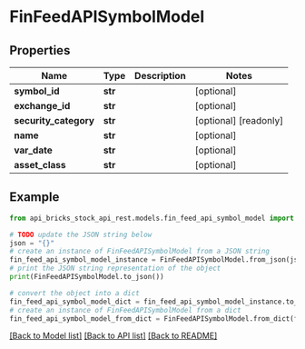 # FinFeedAPISymbolModel


## Properties

Name | Type | Description | Notes
------------ | ------------- | ------------- | -------------
**symbol_id** | **str** |  | [optional] 
**exchange_id** | **str** |  | [optional] 
**security_category** | **str** |  | [optional] [readonly] 
**name** | **str** |  | [optional] 
**var_date** | **str** |  | [optional] 
**asset_class** | **str** |  | [optional] 

## Example

```python
from api_bricks_stock_api_rest.models.fin_feed_api_symbol_model import FinFeedAPISymbolModel

# TODO update the JSON string below
json = "{}"
# create an instance of FinFeedAPISymbolModel from a JSON string
fin_feed_api_symbol_model_instance = FinFeedAPISymbolModel.from_json(json)
# print the JSON string representation of the object
print(FinFeedAPISymbolModel.to_json())

# convert the object into a dict
fin_feed_api_symbol_model_dict = fin_feed_api_symbol_model_instance.to_dict()
# create an instance of FinFeedAPISymbolModel from a dict
fin_feed_api_symbol_model_from_dict = FinFeedAPISymbolModel.from_dict(fin_feed_api_symbol_model_dict)
```
[[Back to Model list]](../README.md#documentation-for-models) [[Back to API list]](../README.md#documentation-for-api-endpoints) [[Back to README]](../README.md)


